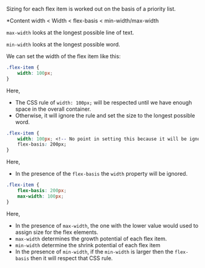 Sizing for each flex item is worked out on the basis of a priority list.

*Content width < Width < flex-basis < min-width/max-width

`max-width` looks at the longest possible line of text.

`min-width` looks at the longest possible word.

We can set the width of the flex item like this:

```css
.flex-item {
	width: 100px;
}
```

Here,
- The CSS rule of `width: 100px;` will be respected until we have enough space in the overall container.
- Otherwise, it will ignore the rule and set the size to the longest possible word.

```css
.flex-item {
	width: 100px; <!-- No point in setting this because it will be ignored -->
	flex-basis: 200px;
}
```

Here,
- In the presence of the `flex-basis` the `width` property will be ignored.

```css
.flex-item {
	flex-basis: 200px;
	max-width: 100px;
}
```

Here,
- In the presence of `max-width`, the one with the lower value would used to assign size for the flex elements.
- `max-width` determines the growth potential of each flex item.
- `min-width` determine the shrink potential of each flex item
-  In the presence of `min-width`, if the `min-width` is larger then the `flex-basis` then it will respect that CSS rule.
